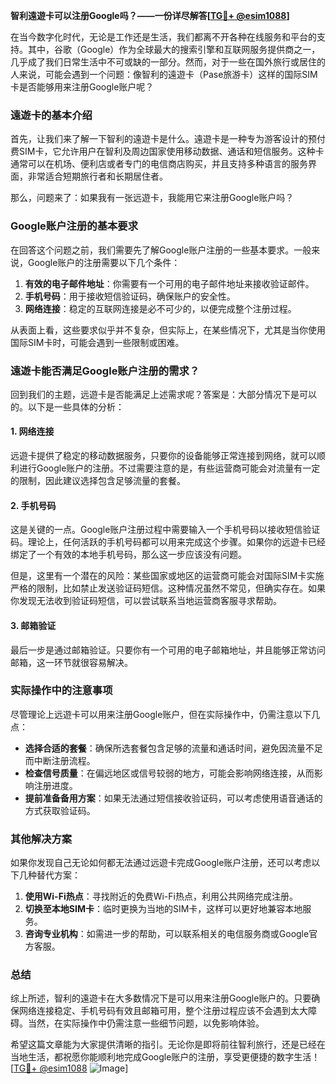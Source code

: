 **智利遠遊卡可以注册Google吗？——一份详尽解答[[TG💪+ @esim1088](https://t.me/s/esim1088)]**

在当今数字化时代，无论是工作还是生活，我们都离不开各种在线服务和平台的支持。其中，谷歌（Google）作为全球最大的搜索引擎和互联网服务提供商之一，几乎成了我们日常生活中不可或缺的一部分。然而，对于一些在国外旅行或居住的人来说，可能会遇到一个问题：像智利的遠遊卡（Pase旅游卡）这样的国际SIM卡是否能够用来注册Google账户呢？

### 遠遊卡的基本介绍

首先，让我们来了解一下智利的遠遊卡是什么。遠遊卡是一种专为游客设计的预付费SIM卡，它允许用户在智利及周边国家使用移动数据、通话和短信服务。这种卡通常可以在机场、便利店或者专门的电信商店购买，并且支持多种语言的服务界面，非常适合短期旅行者和长期居住者。

那么，问题来了：如果我有一张远遊卡，我能用它来注册Google账户吗？

### Google账户注册的基本要求

在回答这个问题之前，我们需要先了解Google账户注册的一些基本要求。一般来说，Google账户的注册需要以下几个条件：

1. **有效的电子邮件地址**：你需要有一个可用的电子邮件地址来接收验证邮件。
2. **手机号码**：用于接收短信验证码，确保账户的安全性。
3. **网络连接**：稳定的互联网连接是必不可少的，以便完成整个注册过程。

从表面上看，这些要求似乎并不复杂，但实际上，在某些情况下，尤其是当你使用国际SIM卡时，可能会遇到一些限制或困难。

### 遠遊卡能否满足Google账户注册的需求？

回到我们的主题，远遊卡是否能满足上述需求呢？答案是：大部分情况下是可以的。以下是一些具体的分析：

#### 1. 网络连接
远遊卡提供了稳定的移动数据服务，只要你的设备能够正常连接到网络，就可以顺利进行Google账户的注册。不过需要注意的是，有些运营商可能会对流量有一定的限制，因此建议选择包含足够流量的套餐。

#### 2. 手机号码
这是关键的一点。Google账户注册过程中需要输入一个手机号码以接收短信验证码。理论上，任何活跃的手机号码都可以用来完成这个步骤。如果你的远遊卡已经绑定了一个有效的本地手机号码，那么这一步应该没有问题。

但是，这里有一个潜在的风险：某些国家或地区的运营商可能会对国际SIM卡实施严格的限制，比如禁止发送验证码短信。这种情况虽然不常见，但确实存在。如果你发现无法收到验证码短信，可以尝试联系当地运营商客服寻求帮助。

#### 3. 邮箱验证
最后一步是通过邮箱验证。只要你有一个可用的电子邮箱地址，并且能够正常访问邮箱，这一环节就很容易解决。

### 实际操作中的注意事项

尽管理论上远遊卡可以用来注册Google账户，但在实际操作中，仍需注意以下几点：

- **选择合适的套餐**：确保所选套餐包含足够的流量和通话时间，避免因流量不足而中断注册流程。
- **检查信号质量**：在偏远地区或信号较弱的地方，可能会影响网络连接，从而影响注册进度。
- **提前准备备用方案**：如果无法通过短信接收验证码，可以考虑使用语音通话的方式获取验证码。

### 其他解决方案

如果你发现自己无论如何都无法通过远遊卡完成Google账户注册，还可以考虑以下几种替代方案：

1. **使用Wi-Fi热点**：寻找附近的免费Wi-Fi热点，利用公共网络完成注册。
2. **切换至本地SIM卡**：临时更换为当地的SIM卡，这样可以更好地兼容本地服务。
3. **咨询专业机构**：如需进一步的帮助，可以联系相关的电信服务商或Google官方客服。

### 总结

综上所述，智利的遠遊卡在大多数情况下是可以用来注册Google账户的。只要确保网络连接稳定、手机号码有效且邮箱可用，整个注册过程应该不会遇到太大障碍。当然，在实际操作中仍需注意一些细节问题，以免影响体验。

希望这篇文章能为大家提供清晰的指引。无论你是即将前往智利旅行，还是已经在当地生活，都祝愿你能顺利地完成Google账户的注册，享受更便捷的数字生活！[[TG💪+ @esim1088](https://t.me/s/esim1088) ![Image](https://i.postimg.cc/4NQfJmqS/Snipaste-2025-05-13-00-14-12.png)]